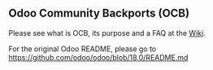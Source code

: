 Odoo Community Backports (OCB)
------------------------------

Please see what is OCB, its purpose and a FAQ at the [Wiki](https://github.com/OCA/OCB/wiki).

For the original Odoo README, please go to https://github.com/odoo/odoo/blob/18.0/README.md

